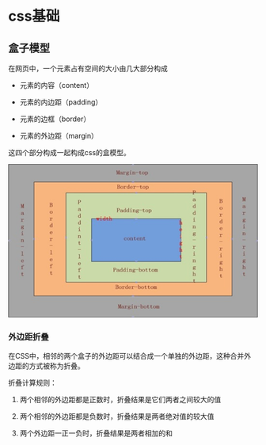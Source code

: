 # css基础

## 盒子模型

在网页中，一个元素占有空间的大小由几大部分构成

* 元素的内容（content）

* 元素的内边距（padding）

* 元素的边框（border）

* 元素的外边距（margin）

这四个部分构成一起构成css的盒模型。

![box](./img/box.jpg)


### 外边距折叠

在CSS中，相邻的两个盒子的外边距可以结合成一个单独的外边距，这种合并外边距的方式被称为折叠。

折叠计算规则：

 1. 两个相邻的外边距都是正数时，折叠结果是它们两者之间较大的值

 2. 两个相邻的外边距都是负数时，折叠结果是两者绝对值的较大值

 3. 两个外边距一正一负时，折叠结果是两者相加的和


